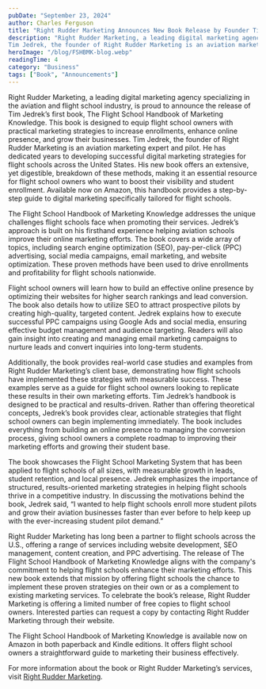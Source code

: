 ```yaml
---
pubDate: "September 23, 2024"
author: Charles Ferguson
title: "Right Rudder Marketing Announces New Book Release by Founder Tim Jedrek: The Flight School Handbook of Marketing Knowledge"
description: "Right Rudder Marketing, a leading digital marketing agency specializing in the aviation and flight school industry, is proud to announce the release of Tim Jedrek’s first book, The Flight School Handbook of Marketing Knowledge. This book is designed to equip flight school owners with practical marketing strategies to increase enrollments, enhance online presence, and grow their businesses.
Tim Jedrek, the founder of Right Rudder Marketing is an aviation marketing expert and pilot."
heroImage: "/blog/FSHBMK-blog.webp"
readingTime: 4
category: "Business"
tags: ["Book", "Announcements"]
---
```


Right Rudder Marketing, a leading digital marketing agency specializing in the aviation and flight school industry, is proud to announce the release of Tim Jedrek’s first book, The Flight School Handbook of Marketing Knowledge. This book is designed to equip flight school owners with practical marketing strategies to increase enrollments, enhance online presence, and grow their businesses.
Tim Jedrek, the founder of Right Rudder Marketing is an aviation marketing expert and pilot. He has dedicated years to developing successful digital marketing strategies for flight schools across the United States. His new book offers an extensive, yet digestible, breakdown of these methods, making it an essential resource for flight school owners who want to boost their visibility and student enrollment. Available now on Amazon, this handbook provides a step-by-step guide to digital marketing specifically tailored for flight schools.

The Flight School Handbook of Marketing Knowledge addresses the unique challenges flight schools face when promoting their services. Jedrek’s approach is built on his firsthand experience helping aviation schools improve their online marketing efforts. The book covers a wide array of topics, including search engine optimization (SEO), pay-per-click (PPC) advertising, social media campaigns, email marketing, and website optimization. These proven methods have been used to drive enrollments and profitability for flight schools nationwide.

Flight school owners will learn how to build an effective online presence by optimizing their websites for higher search rankings and lead conversion. The book also details how to utilize SEO to attract prospective pilots by creating high-quality, targeted content. Jedrek explains how to execute successful PPC campaigns using Google Ads and social media, ensuring effective budget management and audience targeting. Readers will also gain insight into creating and managing email marketing campaigns to nurture leads and convert inquiries into long-term students.

Additionally, the book provides real-world case studies and examples from Right Rudder Marketing’s client base, demonstrating how flight schools have implemented these strategies with measurable success. These examples serve as a guide for flight school owners looking to replicate these results in their own marketing efforts.
Tim Jedrek’s handbook is designed to be practical and results-driven. Rather than offering theoretical concepts, Jedrek’s book provides clear, actionable strategies that flight school owners can begin implementing immediately. The book includes everything from building an online presence to managing the conversion process, giving school owners a complete roadmap to improving their marketing efforts and growing their student base.

The book showcases the Flight School Marketing System that has been applied to flight schools of all sizes, with measurable growth in leads, student retention, and local presence. Jedrek emphasizes the importance of structured, results-oriented marketing strategies in helping flight schools thrive in a competitive industry. In discussing the motivations behind the book, Jedrek said,
“I wanted to help flight schools enroll more student pilots and grow their aviation businesses faster than ever before to help keep up with the ever-increasing student pilot demand.”

Right Rudder Marketing has long been a partner to flight schools across the U.S., offering a range of services including website development, SEO management, content creation, and PPC advertising. The release of The Flight School Handbook of Marketing Knowledge aligns with the company's commitment to helping flight schools enhance their marketing efforts. This new book extends that mission by offering flight schools the chance to implement these proven strategies on their own or as a complement to existing marketing services.
To celebrate the book’s release, Right Rudder Marketing is offering a limited number of free copies to flight school owners. Interested parties can request a copy by contacting Right Rudder Marketing through their website.

The Flight School Handbook of Marketing Knowledge is available now on Amazon in both paperback and Kindle editions. It offers flight school owners a straightforward guide to marketing their business effectively.

For more information about the book or Right Rudder Marketing’s services, visit [Right Rudder Marketing](https://rightruddermarketing.com/).
